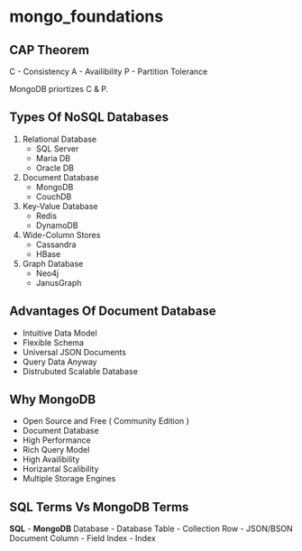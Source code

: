 # mongo_foundations


## CAP Theorem

C - Consistency 
A - Availibility
P - Partition Tolerance

MongoDB priortizes C & P. 


## Types Of NoSQL Databases

1. Relational Database
    - SQL Server
    - Maria DB
    - Oracle DB
2. Document Database
    - MongoDB
    - CouchDB
3. Key-Value Database
    - Redis
    - DynamoDB
4. Wide-Column Stores
    - Cassandra
    - HBase
5. Graph Database
    - Neo4j
    - JanusGraph


## Advantages Of Document Database

- Intuitive Data Model
- Flexible Schema
- Universal JSON Documents
- Query Data Anyway
- Distrubuted Scalable Database

## Why MongoDB
- Open Source and Free ( Community Edition )
- Document Database
- High Performance
- Rich Query Model
- High Availibility
- Horizantal Scalibility
- Multiple Storage Engines

## SQL Terms Vs MongoDB Terms

**SQL**     - **MongoDB**
Database - Database
Table   - Collection
Row - JSON/BSON Document
Column - Field
Index - Index
